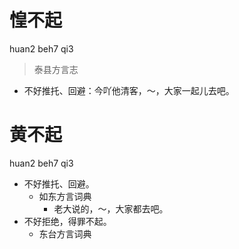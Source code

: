 # 惶不起
huan2 beh7 qi3
> 泰县方言志
- 不好推托、回避：今吖他清客，～，大家一起儿去吧。

# 黄不起
huan2 beh7 qi3
+ 不好推托、回避。
  * 如东方言词典
    - 老大说的，～，大家都去吧。
+ 不好拒绝，得罪不起。
  * 东台方言词典
